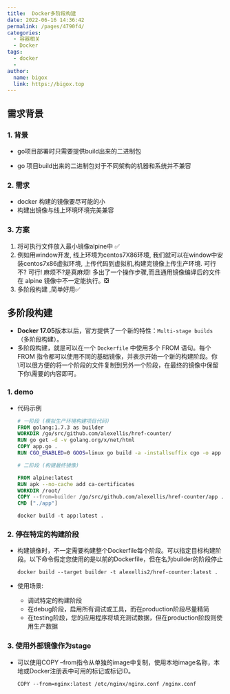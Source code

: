 ```yaml
---
title:  Docker多阶段构建
date: 2022-06-16 14:36:42
permalink: /pages/4790f4/
categories:
  - 容器相关
  - Docker
tags:
  - docker
  - 
author: 
  name: bigox
  link: https://bigox.top
---
```

## 需求背景

### 1. 背景

- go项目部署时只需要提供build出来的二进制包

- go 项目build出来的二进制包对于不同架构的机器和系统并不兼容

### 2. 需求

- docker 构建的镜像要尽可能的小
- 构建出镜像与线上环境环境完美兼容

### 3. 方案

1. 将可执行文件放入最小镜像alpine中 ✅
2. 例如用window开发, 线上环境为centos7X86环境, 我们就可以在window中安装centos7x86虚拟环境, 上传代码到虚拟机,构建完镜像上传生产环境. 可行不? 可行! 麻烦不?是真麻烦! 多出了一个操作步骤,而且通用镜像编译后的文件在 alpine 镜像中不一定能执行。❎
3. 多阶段构建 ,简单好用✅

## 多阶段构建

- **Docker 17.05**版本以后，官方提供了一个新的特性：`Multi-stage builds`（多阶段构建）。
- 多阶段构建，就是可以在一个 `Dockerfile` 中使用多个 FROM 语句。每个 FROM 指令都可以使用不同的基础镜像，并表示开始一个新的构建阶段。你\可以很方便的将一个阶段的文件复制到另外一个阶段，在最终的镜像中保留下你\需要的内容即可。

### 1. demo

- 代码示例

  ```dockerfile
  # 一阶段 (模拟生产环境构建项目代码)
  FROM golang:1.7.3 as builder
  WORKDIR /go/src/github.com/alexellis/href-counter/
  RUN go get -d -v golang.org/x/net/html  
  COPY app.go .
  RUN CGO_ENABLED=0 GOOS=linux go build -a -installsuffix cgo -o app .
  
  # 二阶段 (构键最终镜像)
  
  FROM alpine:latest  
  RUN apk --no-cache add ca-certificates
  WORKDIR /root/
  COPY --from=builder /go/src/github.com/alexellis/href-counter/app .
  CMD ["./app"] 
  ```

  `docker build -t app:latest .`

### 2. 停在特定的构建阶段

- 构建镜像时，不一定需要构建整个Dockerfile每个阶段。可以指定目标构建阶段。以下命令假定您使用的是以前的Dockerfile，但在名为builder的阶段停止

  ```shell
  docker build --target builder -t alexellis2/href-counter:latest .
  ```

- 使用场景:

  - 调试特定的构建阶段
  - 在debug阶段，启用所有调试或工具，而在production阶段尽量精简
  - 在testing阶段，您的应用程序将填充测试数据，但在production阶段则使用生产数据

### 3. 使用外部镜像作为stage

- 可以使用COPY –from指令从单独的image中复制，使用本地image名称，本地或Docker注册表中可用的标记或标记ID。

  ```shell
  COPY --from=nginx:latest /etc/nginx/nginx.conf /nginx.conf
  ```

  